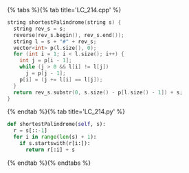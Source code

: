 {% tabs %}{% tab title='LC_214.cpp' %}

```cpp
string shortestPalindrome(string s) {
  string rev_s = s;
  reverse(rev_s.begin(), rev_s.end());
  string l = s + "#" + rev_s;
  vector<int> p(l.size(), 0);
  for (int i = 1; i < l.size(); i++) {
    int j = p[i - 1];
    while (j > 0 && l[i] != l[j])
      j = p[j - 1];
    p[i] = (j += l[i] == l[j]);
  }
  return rev_s.substr(0, s.size() - p[l.size() - 1]) + s;
}
```

{% endtab %}{% tab title='LC_214.py' %}

```py
def shortestPalindrome(self, s):
  r = s[::-1]
  for i in range(len(s) + 1):
    if s.startswith(r[i:]):
      return r[:i] + s
```

{% endtab %}{% endtabs %}
